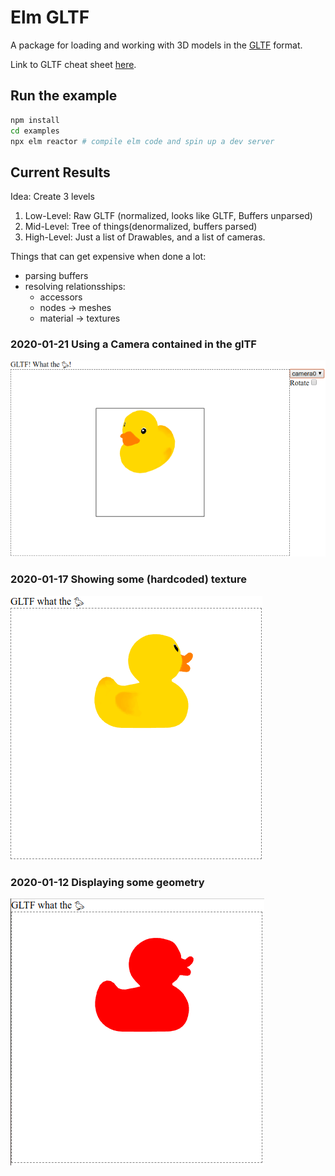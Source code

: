 # Elm GLTF

A package for loading and working with 3D models in the [GLTF](https://github.com/KhronosGroup/glTF/tree/master/specification/2.0) format.

Link to GLTF cheat sheet [here](https://www.khronos.org/files/gltf20-reference-guide.pdf).

## Run the example

```sh
npm install
cd examples
npx elm reactor # compile elm code and spin up a dev server
```

## Current Results

Idea: Create 3 levels

1. Low-Level: Raw GLTF (normalized, looks like GLTF, Buffers unparsed)
2. Mid-Level: Tree of things(denormalized, buffers parsed)
3. High-Level: Just a list of Drawables, and a list of cameras.

Things that can get expensive when done a lot:
- parsing buffers
- resolving relationsships:
  - accessors
  - nodes -> meshes
  - material -> textures

### 2020-01-21 Using a Camera contained in the glTF
![Third Result](/result_03.png?raw=true "Third Result")
### 2020-01-17 Showing some (hardcoded) texture
![Second Result](/result_02.png?raw=true "Second Result")
### 2020-01-12 Displaying some geometry
![First Result](/result_01.png?raw=true "First Result")
